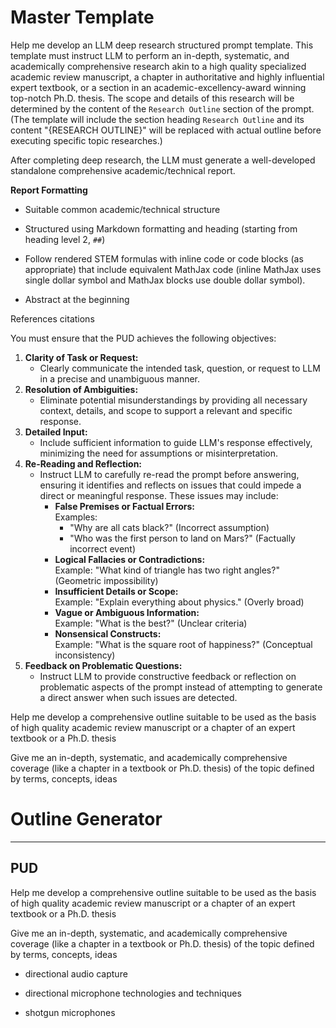 # Master Template

Help me develop an LLM deep research structured prompt template. This template must instruct LLM to perform an in-depth, systematic, and academically comprehensive research akin to a high quality specialized academic review manuscript, a chapter in authoritative and highly influential expert textbook, or a section in an academic-excellency-award winning top-notch Ph.D. thesis. The scope and details of this research will be determined by the content of the `Research Outline` section of the prompt. (The template will include the section heading `Research Outline` and its content "{RESEARCH OUTLINE}" will be replaced with actual outline before executing specific topic researches.)

After completing deep research, the LLM must generate a well-developed standalone comprehensive academic/technical report.

**Report Formatting**
- Suitable common academic/technical structure
- Structured using Markdown formatting and heading (starting from heading level 2, `##`)
- Follow rendered STEM formulas with inline code or code blocks (as appropriate) that include equivalent MathJax code (inline MathJax uses single dollar symbol and MathJax blocks use double dollar symbol).



- Abstract at the beginning 

References citations


You must ensure that the PUD achieves the following objectives:

1. **Clarity of Task or Request:**  
    - Clearly communicate the intended task, question, or request to LLM in a precise and unambiguous manner.  
2. **Resolution of Ambiguities:**  
    - Eliminate potential misunderstandings by providing all necessary context, details, and scope to support a relevant and specific response.  
3. **Detailed Input:**  
    - Include sufficient information to guide LLM's response effectively, minimizing the need for assumptions or misinterpretation.  
4. **Re-Reading and Reflection:**  
    - Instruct LLM to carefully re-read the prompt before answering, ensuring it identifies and reflects on issues that could impede a direct or meaningful response. These issues may include:  
        - **False Premises or Factual Errors:**  
            Examples:  
            - "Why are all cats black?" (Incorrect assumption)  
            - "Who was the first person to land on Mars?" (Factually incorrect event)  
        - **Logical Fallacies or Contradictions:**  
            Example: "What kind of triangle has two right angles?" (Geometric impossibility)  
        - **Insufficient Details or Scope:**  
            Example: "Explain everything about physics." (Overly broad)  
        - **Vague or Ambiguous Information:**  
            Example: "What is the best?" (Unclear criteria)  
        - **Nonsensical Constructs:**  
            Example: "What is the square root of happiness?" (Conceptual inconsistency)  
5. **Feedback on Problematic Questions:**  
    - Instruct LLM to provide constructive feedback or reflection on problematic aspects of the prompt instead of attempting to generate a direct answer when such issues are detected.  


Help me develop a comprehensive outline suitable to be used as the basis of high quality academic review manuscript or a chapter of an expert textbook or a Ph.D. thesis 

Give me an in-depth, systematic, and academically comprehensive coverage (like a chapter in a textbook or Ph.D. thesis) of the topic defined by terms, concepts, ideas





# Outline Generator


---

## PUD




Help me develop a comprehensive outline suitable to be used as the basis of high quality academic review manuscript or a chapter of an expert textbook or a Ph.D. thesis 

Give me an in-depth, systematic, and academically comprehensive coverage (like a chapter in a textbook or Ph.D. thesis) of the topic defined by terms, concepts, ideas

- directional audio capture

- directional microphone technologies and techniques

- shotgun microphones
